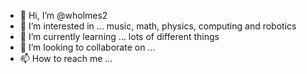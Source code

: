 - 👋 Hi, I’m @wholmes2
- 👀 I’m interested in ... music, math, physics, computing and robotics
- 🌱 I’m currently learning ... lots of different things
- 💞️ I’m looking to collaborate on ... 
- 📫 How to reach me ...

<!---
wholmes2/wholmes2 is a ✨ special ✨ repository because its `README.md` (this file) appears on your GitHub profile.
You can click the Preview link to take a look at your changes.
--->
